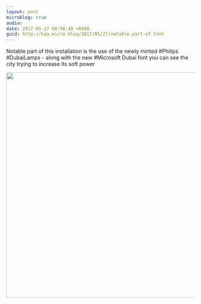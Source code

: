```yaml
---
layout: post
microblog: true
audio: 
date: 2017-05-27 08:58:48 +0400
guid: http://kaa.micro.blog/2017/05/27/notable-part-of.html
---
```

Notable part of this installation is the use of the newly minted #Philips #DubaiLamps - along with the new #Microsoft Dubai font you can see the city trying to increase its soft power

<img src="http://www.kaa.bz/uploads/2018/7295755a5c.jpg" width="600" height="600" />

